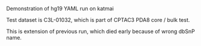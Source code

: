Demonstration of hg19 YAML run on katmai

Test dataset is C3L-01032, which is part of CPTAC3 PDA8 core / bulk test.

This is extension of previous run, which died early because of wrong dbSnP name.
